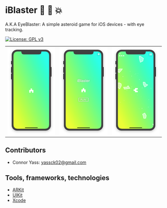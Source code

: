 # iBlaster 👀 🚀 💥

A.K.A EyeBlaster: A simple asteroid game for iOS devices - with eye tracking.

[![License: GPL v3](https://img.shields.io/badge/License-GPLv3-blue.svg)](https://www.gnu.org/licenses/gpl-3.0)

|                                    |                                     |                                     |
|    -------------------------:      |      -------------------------:     |      -------------------------:     |
| ![img00001](../imgs/img00001.png)  |  ![img00002](../imgs/img00002.png)  |  ![img00003](../imgs/img00003.png)  |

## Contributors
- Connor Yass: yassck02@gmail.com

## Tools, frameworks, technologies
- [ARKit](https://developer.apple.com/arkit/)
- [UIKit](https://developer.apple.com/documentation/uikit)
- [Xcode](https://developer.apple.com/xcode/)
